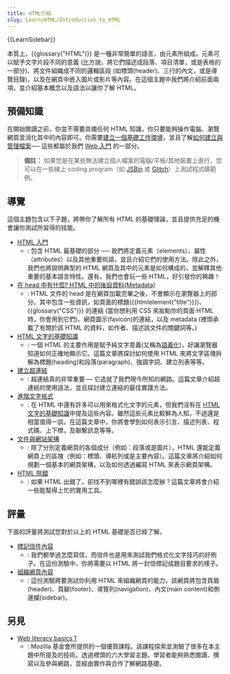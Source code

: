 ```yaml
---
title: HTML介紹
slug: Learn/HTML/Introduction_to_HTML
---
```


{{LearnSidebar}}

本質上，{{glossary("HTML")}} 是一種非常簡單的語言，由元素所組成。元素可以賦予文字片段不同的意義 (比方說，將它們描述成段落、項目清單，或是表格的一部分)、將文件組織成不同的邏輯區段 (如標頭(header)、三行的內文，或是導覽目錄)，以及在網頁中嵌入圖片或影片等內容。在這個主題中我們將介紹前面兩項，並介紹基本概念以及語法以讓你了解 HTML。

## 預備知識

在開始閱讀之前，你並不需要具備任何 HTML 知識，你只要能夠操作電腦、瀏覽網頁並消化其中的內容即可。你需要[建立一個基礎工作環境](/zh-TW/docs/Learn/Getting_started_with_the_web/Installing_basic_software)，並且了解[如何建立與管理檔案](/zh-TW/docs/Learn/Getting_started_with_the_web/Dealing_with_files)── 這些都屬於我們 [Web 入門](/zh-TW/docs/Learn/Getting_started_with_the_web) 的一部分。

> **備註：** 如果您是在某些無法建立個人檔案的電腦/平板/其他裝置上進行，您可以在一些線上 coding program（如 [JSBin](http://jsbin.com/) 或 [Glitch](https://glitch.com/)）上測試程式碼範例。

## 導覽

這個主題包含以下子題，將帶你了解所有 HTML 的基礎理論，並且提供充足的機會讓你測試所習得的技能。

- [HTML 入門](/zh-TW/docs/Learn/HTML/Introduction_to_HTML/Getting_started)
  - : 包含 HTML 最基礎的部分 ── 我們將定義元素（elements）、屬性（attributes）以及其他重要術語，並且介紹它們的使用方法。除此之外，我們也將說明典型的 HTML 網頁及其中的元素是如何構成的，並解釋其他重要的基本語言特性。還有，我們也會玩一些 HTML，好引發你的興趣！
- [在 head 中有什麼? HTML 中的後設資料(Metadata)](/zh-TW/docs/Learn/HTML/Introduction_to_HTML/The_head_metadata_in_HTML)
  - : HTML 文件的 head 是在網頁加載完畢之後，不會顯示在瀏覽器上的部分。其中包含一些資訊，如頁面的標題({{htmlelement("title")}})、{{glossary("CSS")}} 的連結 (當你想利用 CSS 來妝點你的頁面 HTML 時，你會用到它們)、網頁圖示(favicon)的連結，以及 metadata (裡頭承載了有關於該 HTML 的資料，如作者、描述該文件的關鍵詞等。)
- [HTML 文字的基礎知識](/zh-TW/docs/Learn/HTML/Introduction_to_HTML/HTML_text_fundamentals)
  - : 一個 HTML 的主要作用是賦予純文字意義(又稱為[語義化](/zh-TW/docs/Glossary/Semantics))，好讓瀏覽器知道如何正確地顯示它。這篇文章將探討如何使用 HTML 來將文字區塊拆解為標題(heading)和段落(paragraph)、強調字詞、建立列表等等。
- [建立超連結](/zh-TW/docs/Learn/HTML/Introduction_to_HTML/Creating_hyperlinks)
  - : 超連結真的非常重要 — 它造就了我們現今所知的網路。這篇文章介紹超連結的使用語法，並且探討建立連結的最佳實踐方法。
- [進階文字格式](/zh-TW/docs/Learn/HTML/Introduction_to_HTML/Advanced_text_formatting)
  - : 在 HTML 中還有許多可以用來格式化文字的元素，但我們沒有在 [HTML 文字的基礎知識](/zh-TW/docs/Learn/HTML/Introduction_to_HTML/HTML_text_fundamentals)中提及這些內容。雖然這些元素比較鮮為人知，不過還是相當值得一談。在這篇文章中，你將會學到如何表示引言、描述列表、程式碼、上下標，及聯繫訊息等等。
- [文件與網站架構](/zh-TW/docs/Learn/HTML/Introduction_to_HTML/Document_and_website_structure)
  - : 除了分別定義網頁的各個成分（例如：段落或是圖片），HTML 還能定義網頁上的區塊（例如：標頭、導航列或是主要內容）。這篇文章將介紹如何規劃一個基本的網頁架構，以及如何透過編寫 HTML 來表示網頁架構。
- [HTML 除錯](/zh-TW/docs/Learn/HTML/Introduction_to_HTML/Debugging_HTML)
  - : 如果 HTML 出錯了，卻找不到哪裡有錯誤該怎麼辦？這篇文章將會介紹一些能幫得上忙的實用工具。

## 評量

下面的評量將測試您對於以上的 HTML 基礎是否已經了解。

- [標記信件內容](/zh-TW/docs/Learn/HTML/Introduction_to_HTML/Marking_up_a_letter)
  - : 我們都學過怎麼寫信，而信件也是用來測試我們格式化文字技巧的好例子。在這份測驗中，你將需要以 HTML 將一封信標記成題目要求的樣子。
- [組織網頁內容](/zh-TW/docs/Learn/HTML/Introduction_to_HTML/Structuring_a_page_of_content)
  - : 這份測驗將要測試你利用 HTML 來組織網頁的能力，該網頁將包含頁眉(header)、頁腳(footer)、導覽列(navigation)、內文(main content)和側邊攔(sidebar)。

## 另見

- [Web literacy basics 1](https://teach.mozilla.org/activities/web-lit-basics/)
  - : Mozilla 基金會所提供的一個優質課程。該課程探索並測驗了很多在本主題中所提及的技術。透過裡頭的六大學習主題，學習者能夠熟悉閱讀、撰寫以及參與網路，並經由實作與合作了解網路基礎。
